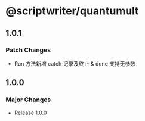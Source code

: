 # @scriptwriter/quantumult

## 1.0.1

### Patch Changes

- Run 方法新增 catch 记录及终止 & done 支持无参数

## 1.0.0

### Major Changes

- Release 1.0.0
